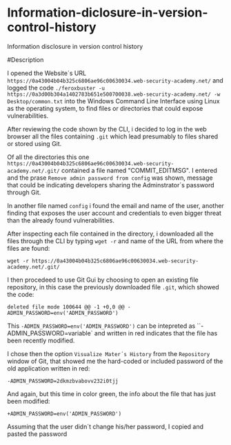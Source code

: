 # Information-diclosure-in-version-control-history
Information disclosure in version control history

#Description

I opened the Website´s URL `https://0a43004b04b325c6806ae96c00630034.web-security-academy.net/` and logged the code `./feroxbuster -u https://0a3d00b304a1402783b651e500700038.web-security-academy.net/ -w Desktop/common.txt` into the Windows Command Line Interface using Linux as the operating system, to find files or directories that could expose vulnerabilities.

After reviewing the code shown by the CLI, i decided to log in the web browser all the files containing `.git` which lead presumably to files shared or stored using Git. 

Of all the directories this one `https://0a43004b04b325c6806ae96c00630034.web-security-academy.net/.git/` contained a file named "COMMIT_EDITMSG". I entered and the prase `Remove admin password from config` was shown, message that could be indicating developers sharing the Adminstrator´s password through Git.

In another file named `config` i found the email and name of the user, another finding that exposes the user account and credentials to even bigger threat than the already found vulnerabilities.

After inspecting each file contained in the directory, i downloaded all the files through the CLI by typing `wget -r` and name of the URL from where the files are found:

`wget -r https://0a43004b04b325c6806ae96c00630034.web-security-academy.net/.git/`

I then procedeed to use Git Gui by choosing to open an existing file repository, in this case the previously downloaded file `.git`, which showed the code:

`deleted file mode 100644
@@ -1 +0,0 @@
-ADMIN_PASSWORD=env('ADMIN_PASSWORD')`

This `-ADMIN_PASSWORD=env('ADMIN_PASSWORD')` can be intepreted as ``-ADMIN_PASSWORD=variable` and
written in red indicates that the file has been recently modified.

I chose then the option `Visualize Mater´s History` from the `Repository` window of Git, that showed me the hard-coded or included password of the old application written in red:

`-ADMIN_PASSWORD=2dkmzbvabovv232i0tjj`

And again, but this time in color green, the info about the file that has just been modified:

`+ADMIN_PASSWORD=env('ADMIN_PASSWORD')`

Assuming that the user didn´t change his/her password, I copied and pasted the password




